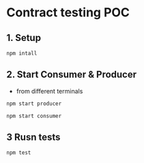 # Contract testing POC

## 1. Setup

```bash
npm intall
```

## 2. Start Consumer & Producer

- from different terminals

```bash
npm start producer

npm start consumer
```

## 3 Rusn tests

```bash
npm test
```
